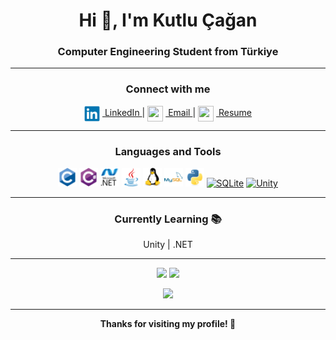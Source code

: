 <h1 align="center">Hi 👋, I'm Kutlu Çağan</h1>
<h3 align="center">Computer Engineering Student from Türkiye</h3>

---

<h3 align="center">Connect with me</h3>
<p align="center">
  <a href="https://linkedin.com/in/kutlu-cagan-akin" target="_blank">
    <img src="https://raw.githubusercontent.com/devicons/devicon/master/icons/linkedin/linkedin-original.svg" height="25" width="25" style="vertical-align:middle; margin-right:4px;"/> LinkedIn
  </a> 
  |
  <a href="mailto:caganakin41@gmail.com" target="_blank">
    <img src="https://upload.wikimedia.org/wikipedia/commons/4/4e/Gmail_Icon.png" height="25" width="25" style="vertical-align:middle; margin-right:4px;"/> Email
  </a>
  |
  <a href="https://www.canva.com/design/DAGlRfPHtvw/m5Kf02wzUJ9ENH-7piyAWw/view?utm_content=DAGlRfPHtvw&utm_campaign=designshare&utm_medium=link2&utm_source=uniquelinks&utlId=hc522a78acb" target="_blank">
    <img src="https://img.icons8.com/ios-filled/50/ffffff/resume.png" height="25" width="25" style="vertical-align:middle; margin-right:4px;"/> Resume
  </a>
</p>

---

<h3 align="center">Languages and Tools</h3>
<p align="center">
  <a href="#"><img src="https://raw.githubusercontent.com/devicons/devicon/master/icons/c/c-original.svg" alt="C" width="30" height="30"/></a>
  <a href="#"><img src="https://raw.githubusercontent.com/devicons/devicon/master/icons/csharp/csharp-original.svg" alt="C#" width="30" height="30"/></a>
  <a href="#"><img src="https://raw.githubusercontent.com/devicons/devicon/master/icons/dot-net/dot-net-original-wordmark.svg" alt=".NET" width="30" height="30"/></a>
  <a href="#"><img src="https://raw.githubusercontent.com/devicons/devicon/master/icons/java/java-original.svg" alt="Java" width="30" height="30"/></a>
  <a href="#"><img src="https://raw.githubusercontent.com/devicons/devicon/master/icons/linux/linux-original.svg" alt="Linux" width="30" height="30"/></a>
  <a href="#"><img src="https://raw.githubusercontent.com/devicons/devicon/master/icons/mysql/mysql-original-wordmark.svg" alt="MySQL" width="30" height="30"/></a>
  <a href="#"><img src="https://raw.githubusercontent.com/devicons/devicon/master/icons/python/python-original.svg" alt="Python" width="30" height="30"/></a>
  <a href="#"><img src="https://www.vectorlogo.zone/logos/sqlite/sqlite-icon.svg" alt="SQLite" width="30" height="30"/></a>
  <a href="#"><img src="https://www.vectorlogo.zone/logos/unity3d/unity3d-icon.svg" alt="Unity" width="30" height="30"/></a>
</p>

---

<h3 align="center">Currently Learning 📚</h3>
<p align="center">
  Unity | .NET
</p>

---

<p align="center">
  <img src="https://github-readme-stats.vercel.app/api?username=kcagan&show_icons=true&theme=dark&bg_color=000000&hide_border=true&count_private=true" width="400"/>
  <img src="https://github-readme-stats.vercel.app/api/top-langs?username=kcagan&layout=compact&theme=dark&bg_color=000000&hide_border=true" width="330"/>
</p>

<p align="center">
  <img src="https://github-readme-streak-stats.herokuapp.com/?user=kcagan&theme=dark&background=000000&hide_border=true" width="735"/>
</p>

---

<p align="center">
  <b>Thanks for visiting my profile! 🚀</b>
</p>
